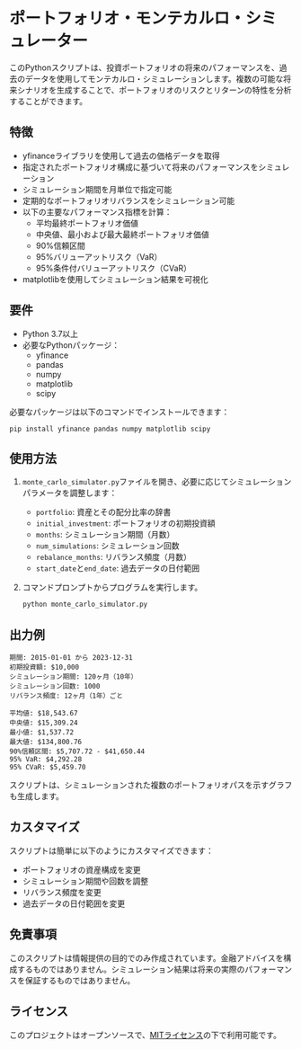 # ポートフォリオ・モンテカルロ・シミュレーター

このPythonスクリプトは、投資ポートフォリオの将来のパフォーマンスを、過去のデータを使用してモンテカルロ・シミュレーションします。複数の可能な将来シナリオを生成することで、ポートフォリオのリスクとリターンの特性を分析することができます。

## 特徴

- yfinanceライブラリを使用して過去の価格データを取得
- 指定されたポートフォリオ構成に基づいて将来のパフォーマンスをシミュレーション
- シミュレーション期間を月単位で指定可能
- 定期的なポートフォリオリバランスをシミュレーション可能
- 以下の主要なパフォーマンス指標を計算：
  - 平均最終ポートフォリオ価値
  - 中央値、最小および最大最終ポートフォリオ価値
  - 90%信頼区間
  - 95%バリューアットリスク（VaR）
  - 95%条件付バリューアットリスク（CVaR）
- matplotlibを使用してシミュレーション結果を可視化

## 要件

- Python 3.7以上
- 必要なPythonパッケージ：
  - yfinance
  - pandas
  - numpy
  - matplotlib
  - scipy

必要なパッケージは以下のコマンドでインストールできます：

```
pip install yfinance pandas numpy matplotlib scipy
```

## 使用方法

1. `monte_carlo_simulator.py`ファイルを開き、必要に応じてシミュレーションパラメータを調整します：
   - `portfolio`: 資産とその配分比率の辞書
   - `initial_investment`: ポートフォリオの初期投資額
   - `months`: シミュレーション期間（月数）
   - `num_simulations`: シミュレーション回数
   - `rebalance_months`: リバランス頻度（月数）
   - `start_date`と`end_date`: 過去データの日付範囲

2. コマンドプロンプトからプログラムを実行します。
   ```bash
   python monte_carlo_simulator.py
   ```

## 出力例

```
期間: 2015-01-01 から 2023-12-31
初期投資額: $10,000
シミュレーション期間: 120ヶ月（10年）
シミュレーション回数: 1000
リバランス頻度: 12ヶ月（1年）ごと

平均値: $18,543.67
中央値: $15,309.24
最小値: $1,537.72
最大値: $134,800.76
90%信頼区間: $5,707.72 - $41,650.44
95% VaR: $4,292.28
95% CVaR: $5,459.70
```

スクリプトは、シミュレーションされた複数のポートフォリオパスを示すグラフも生成します。

## カスタマイズ

スクリプトは簡単に以下のようにカスタマイズできます：
- ポートフォリオの資産構成を変更
- シミュレーション期間や回数を調整
- リバランス頻度を変更
- 過去データの日付範囲を変更

## 免責事項

このスクリプトは情報提供の目的でのみ作成されています。金融アドバイスを構成するものではありません。シミュレーション結果は将来の実際のパフォーマンスを保証するものではありません。

## ライセンス

このプロジェクトはオープンソースで、[MITライセンス](LICENSE)の下で利用可能です。